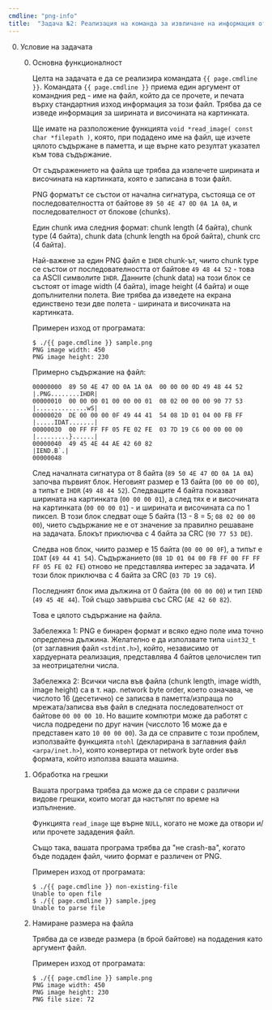 ```yaml
---
cmdline: "png-info"
title:  "Задача №2: Реализация на команда за извличане на информация от файл с формат PNG"
---
```

0. Условие на задачата

   0. Основна функционалност

      Целта на задачата е да се реализира командата `{{ page.cmdline }}`. Командата `{{ page.cmdline }}` приема един аргумент от командния ред - име на файл, който да се прочете, и печата върху стандартния изход информация за този файл. Трябва да се изведе информация за ширината и височината на картинката.

      Ще имате на разположение функцията `void *read_image( const char *filepath )`, която, при подадено име на файл, ще изчете цялото съдържане в паметта, и ще върне като резултат указател към това съдържание.

      От съдъражението на файла ще трябва да извлечете ширината и височината на картинката, която е записана в този файл.

      PNG форматът се състои от начална сигнатура, състояща се от последователността от байтове `89 50 4E 47 0D 0A 1A 0A`, и последователност от блокове (chunks).

      Един chunk има следния формат: chunk length (4 байта), chunk type (4 байта), chunk data (chunk length на брой байта), chunk crc (4 байта).

      Най-важене за един PNG файл е `IHDR` chunk-ът, чиито chunk type се състои от последователността от байтове `49 48 44 52` - това са ASCII символите `IHDR`. Данните (chunk data) на този блок се състоят от image width (4 байта), image height (4 байта) и още допълнителни полета. Вие трябва да изведете на екрана единствено тези две полета - ширината и височината на картинката.

      Примерен изход от програмата:
      ```
      $ ./{{ page.cmdline }} sample.png
      PNG image width: 450
      PNG image height: 230
      ```

      Примерно съдържание на файл:
      ```
      00000000  89 50 4E 47 0D 0A 1A 0A  00 00 00 0D 49 48 44 52  |.PNG........IHDR|
      00000010  00 00 00 01 00 00 00 01  08 02 00 00 00 90 77 53  |..............wS|
      00000020  DE 00 00 00 0F 49 44 41  54 08 1D 01 04 00 FB FF  |.....IDAT.......|
      00000030  00 FF FF FF 05 FE 02 FE  03 7D 19 C6 00 00 00 00  |.........}......|
      00000040  49 45 4E 44 AE 42 60 82                           |IEND.B`.|
      00000048
      ```

      След началната сигнатура от 8 байта (`89 50 4E 47 0D 0A 1A 0A`) започва първият блок. Неговият размер е 13 байта (`00 00 00 0D`), a типът е `IHDR` (`49 48 44 52`). Следващите 4 байта показват ширината на картинката (`00 00 00 01`), а след тях е и височината на картинката (`00 00 00 01`) - и ширината и височината са по 1 пиксел. В този блок следват още 5 байта (13 - 8 = 5; `08 02 00 00 00`), чието съдържание не е от значение за правилно решаване на задачата. Блокът приключва с 4 байта за CRC (`90 77 53 DE`).

      Следва нов блок, чиито размер е 15 байта (`00 00 00 0F`), а типът е `IDAT` (`49 44 41 54`). Съдържанието (`08 1D 01 04 00 FB FF 00 FF FF FF 05 FE 02 FE`) отново не представлява интерес за задачата. И този блок приключва с 4 байта за CRC (`03 7D 19 C6`).

      Последният блок има дължина от 0 байта (`00 00 00 00`) и тип `IEND` (`49 45 4E 44`). Той също завършва със CRC (`AE 42 60 82`).

      Това е цялото съдържание на файла.

      Забележка 1: PNG е бинарен формат и всяко едно поле има точно определена дължина. Желателно е да използвате типа `uint32_t` (от заглавния файл `<stdint.h>`), който, независимо от хардуерната реализация, представлява 4 байтов целочислен тип за неотрицателни числа.

      Забележка 2: Всички числа във файла (chunk length, image width, image height) са в т. нар. network byte order, което означава, че числото 16 (десетично) се записва в паметта/изпраща по мрежата/записва във файл в следната последователност от байтове `00 00 00 10`. Но вашите компютри може да работят с числа подредени по друг начин (чисслото 16 може да е представен като `10 00 00 00`). За да се справите с този проблем, използвайте функцията `ntohl` (декларирана в заглавния файл `<arpa/inet.h>`), която конвертира от network byte order във формата, който използва вашата машина.

   0. Обработка на грешки

      Вашата програма трябва да може да се справи с различни видове грешки, които могат да настъпят по време на изпълнение.

      Функцията `read_image` ще върне `NULL`, когато не може да отвори и/или прочете зададения файл.

      Също така, вашата програма трябва да "не crash-ва", когато бъде подаден файл, чиито формат е различен от PNG.

      Примерен изход от програмата:
      ```
      $ ./{{ page.cmdline }} non-existing-file
      Unable to open file
      $ ./{{ page.cmdline }} sample.jpeg
      Unable to parse file
      ```

   0. Намиране размера на файла

      Трябва да се изведе размера (в брой байтове) на подадения като аргумент файл.

      Примерен изход от програмата:
      ```
      $ ./{{ page.cmdline }} sample.png
      PNG image width: 450
      PNG image height: 230
      PNG file size: 72
      ```


